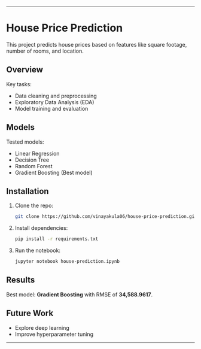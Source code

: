 

---

# House Price Prediction

This project predicts house prices based on features like square footage, number of rooms, and location.

## Overview

Key tasks:
- Data cleaning and preprocessing
- Exploratory Data Analysis (EDA)
- Model training and evaluation

## Models

Tested models:
- Linear Regression
- Decision Tree
- Random Forest
- Gradient Boosting (Best model)

## Installation

1. Clone the repo:
   ```bash
   git clone https://github.com/vinayakula06/house-price-prediction.git
   ```
2. Install dependencies:
   ```bash
   pip install -r requirements.txt
   ```
3. Run the notebook:
   ```bash
   jupyter notebook house-prediction.ipynb
   ```

## Results

Best model: **Gradient Boosting** with RMSE of **34,588.9617**.

## Future Work

- Explore deep learning
- Improve hyperparameter tuning

---

